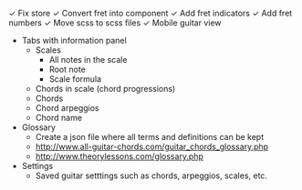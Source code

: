 ✓ Fix store
✓ Convert fret into component
✓ Add fret indicators
✓ Add fret numbers
✓ Move scss to scss files
✓ Mobile guitar view
- Tabs with information panel
    - Scales
        - All notes in the scale
        - Root note
        - Scale formula
    - Chords in scale (chord progressions)
    - Chords
    - Chord arpeggios
    - Chord name
- Glossary
    - Create a json file where all terms and definitions can be kept
    - http://www.all-guitar-chords.com/guitar_chords_glossary.php
    - http://www.theorylessons.com/glossary.php
- Settings
    - Saved guitar setttings such as chords, arpeggios, scales, etc.